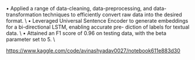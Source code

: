 • Applied a range of data-cleaning, data-preprocessing, and data-transformation techniques to efficiently convert
raw data into the desired format. \\
• Leveraged Universal Sentence Encoder to generate embeddings for a bi-directional LSTM, enabling accurate pre-
diction of labels for textual data. \\
• Attained an F1 score of 0.96 on testing data, with the beta parameter set to 5. \\

https://www.kaggle.com/code/avinashyadav0027/notebook611e883d30
